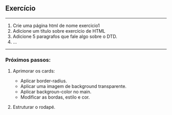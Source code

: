 ## Exercício
---
1. Crie uma página html de nome exercicio1
2. Adicione um título sobre exercicio de HTML
3. Adicione 5 paragrafos que fale algo sobre o DTD.
4. ...
---
### Próximos passos:
1. Aprimorar os cards:
    - Aplicar border-radius.
    - Aplicar uma imagem de background transparente.
    - Aplicar backgroun-color no main.
    - Modificar as bordas, estilo e cor.
 
2. Estruturar o rodapé.
 